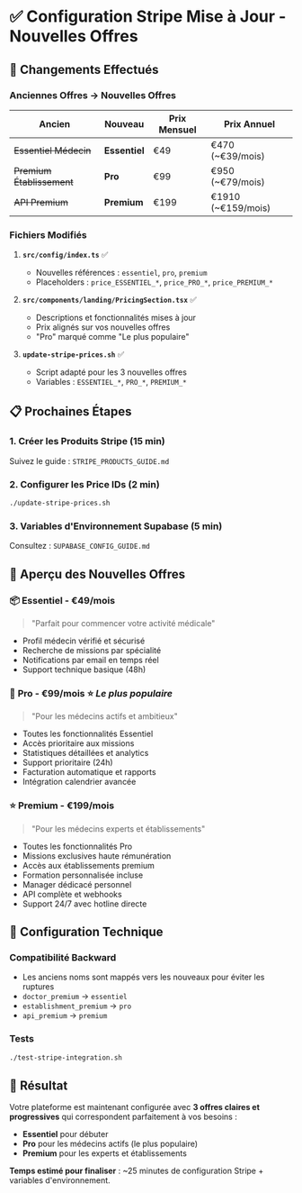 # ✅ Configuration Stripe Mise à Jour - Nouvelles Offres

## 🎯 Changements Effectués

### **Anciennes Offres → Nouvelles Offres**

| Ancien | Nouveau | Prix Mensuel | Prix Annuel |
|--------|---------|--------------|-------------|
| ~~Essentiel Médecin~~ | **Essentiel** | €49 | €470 (~€39/mois) |
| ~~Premium Établissement~~ | **Pro** | €99 | €950 (~€79/mois) |
| ~~API Premium~~ | **Premium** | €199 | €1910 (~€159/mois) |

### **Fichiers Modifiés**

1. **`src/config/index.ts`** ✅
   - Nouvelles références : `essentiel`, `pro`, `premium`
   - Placeholders : `price_ESSENTIEL_*`, `price_PRO_*`, `price_PREMIUM_*`

2. **`src/components/landing/PricingSection.tsx`** ✅
   - Descriptions et fonctionnalités mises à jour
   - Prix alignés sur vos nouvelles offres
   - "Pro" marqué comme "Le plus populaire"

3. **`update-stripe-prices.sh`** ✅
   - Script adapté pour les 3 nouvelles offres
   - Variables : `ESSENTIEL_*`, `PRO_*`, `PREMIUM_*`

## 📋 **Prochaines Étapes**

### 1. **Créer les Produits Stripe** (15 min)
Suivez le guide : `STRIPE_PRODUCTS_GUIDE.md`

### 2. **Configurer les Price IDs** (2 min)
```bash
./update-stripe-prices.sh
```

### 3. **Variables d'Environnement Supabase** (5 min)
Consultez : `SUPABASE_CONFIG_GUIDE.md`

## 🎨 **Aperçu des Nouvelles Offres**

### 📦 **Essentiel - €49/mois**
> "Parfait pour commencer votre activité médicale"
- Profil médecin vérifié et sécurisé
- Recherche de missions par spécialité  
- Notifications par email en temps réel
- Support technique basique (48h)

### 🚀 **Pro - €99/mois** ⭐ *Le plus populaire*
> "Pour les médecins actifs et ambitieux"
- Toutes les fonctionnalités Essentiel
- Accès prioritaire aux missions
- Statistiques détaillées et analytics
- Support prioritaire (24h)
- Facturation automatique et rapports
- Intégration calendrier avancée

### ⭐ **Premium - €199/mois**
> "Pour les médecins experts et établissements"
- Toutes les fonctionnalités Pro
- Missions exclusives haute rémunération
- Accès aux établissements premium
- Formation personnalisée incluse
- Manager dédicacé personnel
- API complète et webhooks
- Support 24/7 avec hotline directe

## 🔧 **Configuration Technique**

### Compatibilité Backward
- Les anciens noms sont mappés vers les nouveaux pour éviter les ruptures
- `doctor_premium` → `essentiel`
- `establishment_premium` → `pro`  
- `api_premium` → `premium`

### Tests
```bash
./test-stripe-integration.sh
```

## 🎉 **Résultat**

Votre plateforme est maintenant configurée avec **3 offres claires et progressives** qui correspondent parfaitement à vos besoins :
- **Essentiel** pour débuter
- **Pro** pour les médecins actifs (le plus populaire)
- **Premium** pour les experts et établissements

**Temps estimé pour finaliser** : ~25 minutes de configuration Stripe + variables d'environnement.
